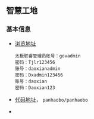 ## 智慧工地

### 基本信息

- [浏览地址](http://36.133.55.200:9011/#/login) 

  ```
  太极联睿管理员账号：govadmin
  密码：Tjlr123456
  账号：daoxianadmin
  密码：Dxadmin123456
  账号：daoxian
  密码：Daoxian123
  ```

  

- [代码地址](http://101.200.235.124:10060/r/platform-public-web-v2.0.git)， `panhaobo/panhaobo`
- 